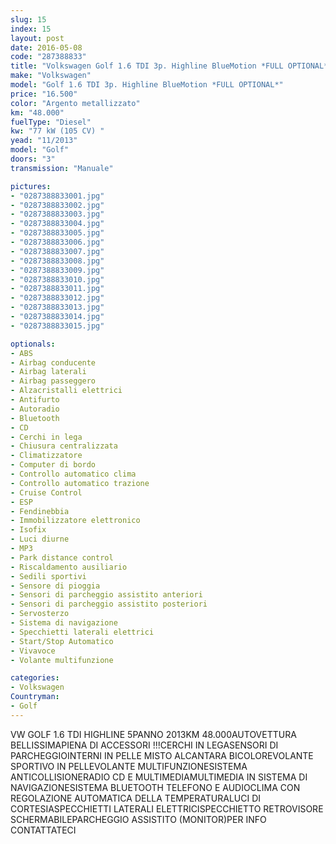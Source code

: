 ```yaml
---
slug: 15
index: 15
layout: post
date: 2016-05-08
code: "287388833"
title: "Volkswagen Golf 1.6 TDI 3p. Highline BlueMotion *FULL OPTIONAL*"
make: "Volkswagen"
model: "Golf 1.6 TDI 3p. Highline BlueMotion *FULL OPTIONAL*"
price: "16.500"
color: "Argento metallizzato"
km: "48.000"
fuelType: "Diesel"
kw: "77 kW (105 CV) "
yead: "11/2013"
model: "Golf"
doors: "3"
transmission: "Manuale"

pictures:
- "0287388833001.jpg"
- "0287388833002.jpg"
- "0287388833003.jpg"
- "0287388833004.jpg"
- "0287388833005.jpg"
- "0287388833006.jpg"
- "0287388833007.jpg"
- "0287388833008.jpg"
- "0287388833009.jpg"
- "0287388833010.jpg"
- "0287388833011.jpg"
- "0287388833012.jpg"
- "0287388833013.jpg"
- "0287388833014.jpg"
- "0287388833015.jpg"

optionals:
- ABS
- Airbag conducente
- Airbag laterali
- Airbag passeggero
- Alzacristalli elettrici
- Antifurto
- Autoradio
- Bluetooth
- CD
- Cerchi in lega
- Chiusura centralizzata
- Climatizzatore
- Computer di bordo
- Controllo automatico clima
- Controllo automatico trazione
- Cruise Control
- ESP
- Fendinebbia
- Immobilizzatore elettronico
- Isofix
- Luci diurne
- MP3
- Park distance control
- Riscaldamento ausiliario
- Sedili sportivi
- Sensore di pioggia
- Sensori di parcheggio assistito anteriori
- Sensori di parcheggio assistito posteriori
- Servosterzo
- Sistema di navigazione
- Specchietti laterali elettrici
- Start/Stop Automatico
- Vivavoce
- Volante multifunzione

categories:
- Volkswagen
Countryman:
- Golf
---
```

VW GOLF 1.6 TDI HIGHLINE 5PANNO 2013KM 48.000AUTOVETTURA BELLISSIMAPIENA DI ACCESSORI !!!CERCHI IN LEGASENSORI DI PARCHEGGIOINTERNI IN PELLE MISTO ALCANTARA BICOLOREVOLANTE SPORTIVO IN PELLEVOLANTE MULTIFUNZIONESISTEMA ANTICOLLISIONERADIO CD E MULTIMEDIAMULTIMEDIA IN SISTEMA DI NAVIGAZIONESISTEMA BLUETOOTH TELEFONO E AUDIOCLIMA CON REGOLAZIONE AUTOMATICA DELLA TEMPERATURALUCI DI CORTESIASPECCHIETTI LATERALI ELETTRICISPECCHIETTO RETROVISORE SCHERMABILEPARCHEGGIO ASSISTITO (MONITOR)PER INFO CONTATTATECI